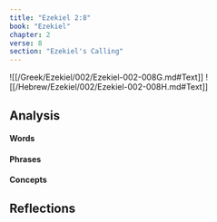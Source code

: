 ```yaml
---
title: "Ezekiel 2:8"
book: "Ezekiel"
chapter: 2
verse: 8
section: "Ezekiel's Calling"
---
```

![[/Greek/Ezekiel/002/Ezekiel-002-008G.md#Text]]
![[/Hebrew/Ezekiel/002/Ezekiel-002-008H.md#Text]]

## Analysis

#### Words

#### Phrases

#### Concepts

## Reflections
